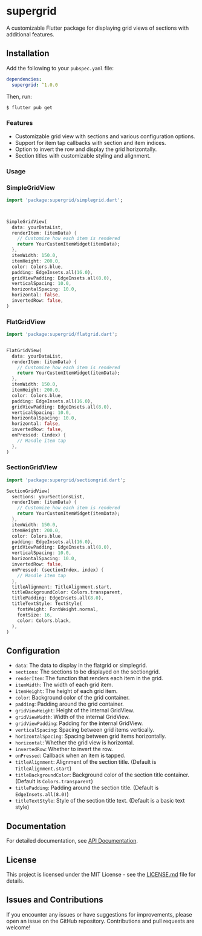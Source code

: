 # supergrid

A customizable Flutter package for displaying grid views of sections with additional features.

## Installation

Add the following to your `pubspec.yaml` file:

```yaml
dependencies:
  supergrid: ^1.0.0
```

Then, run:

```bash
$ flutter pub get
```


### Features

- Customizable grid view with sections and various configuration options.
- Support for item tap callbacks with section and item indices.
- Option to invert the row and display the grid horizontally.
- Section titles with customizable styling and alignment.


### Usage

### SimpleGridView

```dart
import 'package:supergrid/simplegrid.dart';



SimpleGridView(
  data: yourDataList,
  renderItem: (itemData) {
    // Customize how each item is rendered
    return YourCustomItemWidget(itemData);
  },
  itemWidth: 150.0,
  itemHeight: 200.0,
  color: Colors.blue,
  padding: EdgeInsets.all(16.0),
  gridViewPadding: EdgeInsets.all(8.0),
  verticalSpacing: 10.0,
  horizontalSpacing: 10.0,
  horizontal: false,
  invertedRow: false,
)
```

### FlatGridView
```dart
import 'package:supergrid/flatgrid.dart';


FlatGridView(
  data: yourDataList,
  renderItem: (itemData) {
    // Customize how each item is rendered
    return YourCustomItemWidget(itemData);
  },
  itemWidth: 150.0,
  itemHeight: 200.0,
  color: Colors.blue,
  padding: EdgeInsets.all(16.0),
  gridViewPadding: EdgeInsets.all(8.0),
  verticalSpacing: 10.0,
  horizontalSpacing: 10.0,
  horizontal: false,
  invertedRow: false,
  onPressed: (index) {
    // Handle item tap
  },
)
```

### SectionGridView

```dart
import 'package:supergrid/sectiongrid.dart';

SectionGridView(
  sections: yourSectionsList,
  renderItem: (itemData) {
    // Customize how each item is rendered
    return YourCustomItemWidget(itemData);
  },
  itemWidth: 150.0,
  itemHeight: 200.0,
  color: Colors.blue,
  padding: EdgeInsets.all(16.0),
  gridViewPadding: EdgeInsets.all(8.0),
  verticalSpacing: 10.0,
  horizontalSpacing: 10.0,
  invertedRow: false,
  onPressed: (sectionIndex, index) {
    // Handle item tap
  },
  titleAlignment: TitleAlignment.start,
  titleBackgroundColor: Colors.transparent,
  titlePadding: EdgeInsets.all(8.0),
  titleTextStyle: TextStyle(
    fontWeight: FontWeight.normal,
    fontSize: 16,
    color: Colors.black,
  ),
)
```

## Configuration

- `data`: The data to display in the flatgrid or simplegrid.
- `sections`: The sections to be displayed on the sectiongrid.
- `renderItem`: The function that renders each item in the grid.
- `itemWidth`: The width of each grid item.
- `itemHeight`: The height of each grid item.
- `color`: Background color of the grid container.
- `padding`: Padding around the grid container.
- `gridViewHeight`: Height of the internal GridView.
- `gridViewWidth`: Width of the internal GridView.
- `gridViewPadding`: Padding for the internal GridView.
- `verticalSpacing`: Spacing between grid items vertically.
- `horizontalSpacing`: Spacing between grid items horizontally.
- `horizontal`: Whether the grid view is horizontal.
- `invertedRow`: Whether to invert the row.
- `onPressed`: Callback when an item is tapped.
- `titleAlignment`: Alignment of the section title. (Default is `TitleAlignment.start`)
- `titleBackgroundColor`: Background color of the section title container. (Default is `Colors.transparent`)
- `titlePadding`: Padding around the section title. (Default is `EdgeInsets.all(8.0)`)
- `titleTextStyle`: Style of the section title text. (Default is a basic text style)


## Documentation

For detailed documentation, see [API Documentation](https://github.com/otrofy/flutter-super-grid/docs).


## License

This project is licensed under the MIT License - see the [LICENSE.md](https://github.com/otrofy/flutter-super-grid/blob/main/LICENSE.md) file for details.



## Issues and Contributions 
If you encounter any issues or have suggestions for improvements, please open an issue on the GitHub repository. Contributions and pull requests are welcome!
